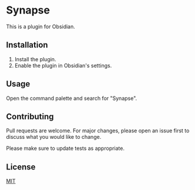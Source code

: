 # Synapse

This is a plugin for Obsidian.

## Installation

1.  Install the plugin.
2.  Enable the plugin in Obsidian's settings.

## Usage

Open the command palette and search for "Synapse".

## Contributing

Pull requests are welcome. For major changes, please open an issue first to discuss what you would like to change.

Please make sure to update tests as appropriate.

## License

[MIT](https://choosealicense.com/licenses/mit/)
